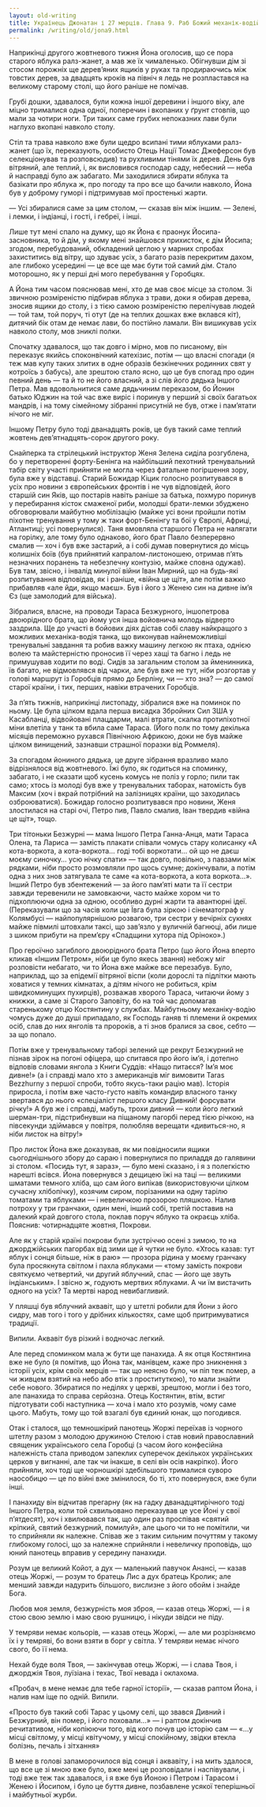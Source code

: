 ```yaml
---
layout: old-writing
title: Українець Джонатан і 27 мерців. Глава 9. Раб Божий механік-водій
permalink: /writing/old/jona9.html
---
```


Наприкінці другого жовтневого тижня Йона оголосив, що се пора старого яблука ралз-жанет, а мав же їх чималенько. Обігнувши дім зі стосом порожніх ще дерев’яних ящиків у руках та продираючись між товстих дерев, за двадцять кроків на північ я ледь не розпластався на великому старому столі, що його раніше не помічав.

Грубі дошки, здавалося, були кожна іншої деревини і іншого віку, але міцно трималися одна одної, поперечин і вкопаних у ґрунт стовпів, що мали за чотири ноги. Три таких саме грубих непоказних лави були наглухо вкопані навколо столу.

Стіл та трава навколо вже були щедро всипані тими яблуками ралз-жанет (що їх, переказують, особисто Отець Нації Томас Джеферсон був селекціонував та розповсюдив) та рухливими тінями їх дерев. День був вітряний, але теплий, і, як висловився господар саду, небесний — неба й насправді було аж забагато. Ми заходилися збирати яблука та базікати про яблука ж, про погоду та про все що бачили навколо, Йона був у доброму гуморі і підтримував мої простенькі жарти.

— Усі збиралися саме за цим столом, — сказав він між іншим. — Зелені, і лемки, і індіанці, і гості, і гебреї, і інші.

Лише тут мені спало на думку, що як Йона є праонук Йосипа-засновника, то й дім, у якому мені знайшовся прихисток, є дім Йосипа; згодом, перебудований, обкладений цеглою у марних спробах захиститись від вітру, що здуває усіх, з багато разів перекритим дахом, але глибоко усередині — це все ще має бути той самий дім. Стало моторошно, як у перші дні мого перебування у Горобцях.

А Йона тим часом пояснював мені, хто де мав своє місце за столом. Зі звичною розміреністю підбирав яблука з трави, доки я обирав дерева, зносив ящики до столу, і з тією самою розміреністю перелічував людей — той там, той поруч, ті отут (де на теплих дошках вже вклався кіт), дитячий бік отам де немає лави, бо постійно ламали. Він вишикував усіх навколо столу, мов зниклі полки.

Спочатку здавалося, що так довго і мірно, мов по писаному, він переказує якийсь споконвічний катехізис, потім — що власні спогади (я теж мав купу таких злитих в одне образів безкінечних родинних свят у котроїсь з бабусь), але зрештою стало ясно, що це був спогад про один певний день — та й то не його власний, а зі слів його дядька Іншого Петра. Мав вдовольнитися саме дядьчиним переказом, бо Йонин батько Юджин на той час вже виріс і поринув у перший зі своїх багатьох мандрів, і на тому сімейному зібранні присутній не був, отже і пам’ятати нічого не міг.

Іншому Петру було тоді дванадцять років, це був такий саме теплий жовтень дев’ятнадцять-сорок другого року.

Снайперка та стрілецький інструктор Женя Зелена сиділа розгублена, бо у перетворенні форту-Бенінга на найбільший пехотний тренувальний табір світу участі прийняти не могла через фатальне погіршення зору, була вже у відставці. Старий Божидар Кіцик голосно розпитувався в усіх про новини з європейських фронтів і не чув відповідей, його старшій син Яків, що постарів навіть раніше за батька, похмуро поринув у перебирання кісток смаженої риби, молодші брати-лемки збуджено обговорювали майбутню мобілізацію (майже усі вони пройшли потім піхотне тренування у тому ж таки форт-Бенінгу та бої у Європі, Африці, Атлантиці; усі повернулися). Таня вмовляла старшого Петра не налягати на горілку, але тому було однаково, його брат Павло безперервно смалив — хоч і був вже застарий, а і собі думав повернутися до місць колишніх боїв (був прийнятий капралом-листоношею, отримав п’ять незначних поранень та небезпечну контузію, майже сповна одужав). Був там, звісно, і інвалід минулої війни Іван Мирний, що на будь-які розпитування відповідав, як і раніше, «війна це щіт», але потім важко прибавляв «але йди, якщо маєш». Був і його з Женею син на дивне ім’я Єз (ще замолодий для війська).

Зібралися, власне, на проводи Тараса Безжурного, іншопетрова двоюрідного брата, що йому уся інша войовнича молодь відверто заздрила. Ще до участі в бойових діях дістав собі славу найкращого з можливих механіка-водія танка, що виконував найнеможливіші тренувальні завдання та робив важку машину легкою як птаха, однією волею та майстерністю проносив її через хащі та багно і ледь не примушував ходити по воді. Сидів за загальним столом за йменинника, їв багато, не відмовлявся від чарки, але був вже не тут, ніби розгортав у голові маршрут із Горобців прямо до Берліну, чи — хто зна? — до самої старої країни, і тих, перших, навіки втрачених Горобців.

За п’ять тижнів, наприкінці листопаду, зібралися вже на поминок по ньому. Це була цілком вдала перша висадка Збройних Сил ЗША у Касабланці, відвойовані плацдарми, малі втрати, скалка протипіхотної міни влетіла у танк та вбила саме Тараса. (Його полк по тому декілька місяців переможно рухався Північною Африкою, доки не був майже цілком винищений, зазнавши страшної поразки від Роммеля).

За спогадом йониного дядька, це друге зібрання вразливо мало відрізнялося від жовтневого. Їжі було, як годиться на споминку, забагато, і не сказати щоб кусень комусь не поліз у горло; пили так само; хтось із молоді був вже у тренувальних таборах, натомість був Максим (хоч і вкрай потрібний на залізницях країни, що заходилась озброюватися). Божидар голосно розпитувався про новини, Женя злостилася на старі очі, Петро пив, Павло смалив, Іван твердив «війна це щіт», тощо.

Три тітоньки Безжурні — мама Іншого Петра Ганна-Анця, мати Тараса Олена, та Лариса — замість плакати співали чомусь стару колисанку «А кота-воркота, а кота-воркота… годі тобі воркотати… ой що не даєш моєму синочку… усю нічку спати» — так довго, повільно, з павзами між рядками, ніби просто розмовляли про щось сумне; докінчували, а потім одна з них знов затягувала те саме «а кота-воркота, а кота воркота…». Інший Петро був збентежений — за його пам’яті мати та її сестри завжди теревенили не замовкаючи, часто майже хором чи то підхоплюючи одна за одною, особливо дурні жарти та авантюрні ідеї. (Переказували що за часів коли ще Ївга була зіркою і сінематограф у Колямбусі — найпопулярнішою розвагою, три сестри у вечірніх сукнях майже півмилі штовхали таксі, що зав’язло у вуличній багнюці, аби лише з шиком прибути на прем’єру «Спадщини хутора під Оріноко».)

Про героїчно загиблого двоюрідного брата Петро (що його Йона вперто кликав «Іншим Петром», ніби це було якесь звання) небожу міг розповісти небагато, чи то Йона вже майже все перезабув. Було, наприклад, що за епідемії вітряної віспи (коли дорослі та підлітки мають ховатися у темних кімнатах, а дітям нічого не робиться, крім швидкоминущих пухирців), розважав хворого Тараса, читаючи йому з книжки, а саме зі Старого Заповіту, бо на той час допомагав старенькому отцю Костянтину у службах. Майбутньому механіку-водію чомусь дуже до душі припадало, як Господь ганяв ті племени й окремих осіб, слав до них янголів та пророків, а ті знов бралися за своє, себто — за що попало.

Потім вже у тренувальному таборі зелений ще рекрут Безжурний не пізнав зірок на погоні офіцера, що спитався про його ім’я, і дотепно відповів словами янгола з Книги Суддів: «Нащо питаєся? Ім’я моє дивне!» (а і справді мало хто з американців міг вимовити Taras Bezzhurny з першої спроби, тобто якусь-таки рацію мав). Історія приросла, і потім вже часто-густо навіть командир власного танку звертався до нього «спеціаліст першого класу Дивний! форсувати річку!» А був же і справді, мабуть, трохи дивний — коли його легкий шерман-три, підстрибнувши на піщаному пагорбі перед тією річкою, на півсекунди здіймався у повітря, полюбляв верещати «дивиться-но, я ніби листок на вітру!»

Про листок Йона вже доказував, як ми повідносили ящики сьогоднішнього збору до сараю і повернулися по приладдя до галявини зі столом. «Посидь тут, я зараз», — було мені сказано, і я з полегкістю нарешті всівся. Йона повернувся з дещицею їжі на таці — великими шматами темного хліба, що сам його випікав (використовуючи цілком сучасну хлібопічку), козячим сиром, порізаними на одну тарілю томатами та яблуками — і невеличкою прозорою пляшкою. Налив потроху у три гранчаки, один мені, інший собі, третій поставив на далекий край довгого стола, поклав поруч яблуко та окраєць хліба. Пояснив: чотирнадцяте жовтня, Покрови.

Але як у старій країні покрови були зустріччю осені з зимою, то на джорджійських пагорбах від зими ще й чутки не було. «Хтось казав: тут яблук і сонця більше, ніж в раю» — прозора рідина у моєму гранчаку була просякнута світлом і пахла яблуками — «тому замість покрови святкуємо четвертий, чи другий яблучний, спас — його ще звуть індіанським». І звісно ж, годують мертвих яблуками. А чи їм вистачить одного на усіх? Та мертві народ невибагливий.

У пляшці був яблучний аквавіт, що у штетлі робили для Йони з його сидру, мав того і того у дрібних кількостях, саме щоб притримуватися традиції.

Випили. Аквавіт був різкий і водночас легкий.

Але перед споминком мала ж бути ще панахида. А як отця Костянтина вже не було (я помітив, що Йона так, манівцем, каже про зникнення з історії усіх, крім своїх мерців — так що неясно було, чи піп теж помер, а чи живцем взятий на небо або втік з проституткою), то мали знайти себе нового. Збиратися по неділях у церкві, зрештою, могли і без того, але панахида то справа серйозна. Отець Костянтин, втім, встиг підготувати собі наступника — хоча і мало хто розумів, чому саме цього. Мабуть, тому що той взагалі був єдиний юнак, що погодився.

Отак і сталося, що темношкірий панотець Жоржі переїхав із чорного штетлу разом з молодою дружиною Стелою і став новий православний священик українського села Горобці (з часом його конфесійна належність стала приводом запеклих суперечок декількох українських церков у вигнанні, але так чи інакше, в селі він осів накріпко). Його прийняли, хоч тоді ще чорношкірі здебільшого трималися суворо наособицю — це по війні вже змінилося, бо ті, хто повернувся, вже були інші.

І панахиду він відчитав прегарну (як на гадку дванадцятирічного тоді Іншого Петра, коли той схвильовано переказував це усе Йоні у свої п’ятдесят), хоч і хвилювався так, що один раз проспівав «святий кріпкий, святий безжурний, помилуй», але цього чи то не помітили, чи то сприйняли як належне. Співав же з таким сильним почуттям у такому глибокому голосі, що за належне сприйняли і невеличку проповідь, що юний панотець вправив у середину панахиди.

Розум це великий Койот, а дух — маленький павучок Анансі, — казав отець Жоржі, — розум то братець Лис а дух братець Кролик; але менший завжди надурить більшого, вислизне з його обойм і знайде Бога.

Любов моя земля, безжурність моя зброя, — казав отець Жоржі, — і я стою свою землю і маю свою рушницю, і нікуди звідси не піду.

У темряви немає кольорів, — казав отець Жоржі, — але ми розрізняємо їх і у темряві, бо вони взяти в борг у світла. У темряви немає нічого свого, бо її нема.

Нехай буде воля Твоя, — закінчував отець Жоржі, — і слава Твоя, і джорджія Твоя, луїзіана і техас, Твої невада і оклахома.

«Пробач, в мене немає для тебе гарної історії», — сказав раптом Йона, і налив нам іще по одній. Випили.

«Просто був такий собі Тарас у цьому селі, що звався Дивний і Безжурний, він помер, і його поховали…» — і раптом докінчив речитативом, ніби копіюючи того, від кого почув цю історію сам — «…у місці світлому, у місці квітучому, у місці спокійному, звідки втекла болізнь, печаль і зітхання»

В мене в голові запаморочилося від сонця і аквавіту, і на мить здалося, що все це зі мною вже було, вже мені це розповідали і наспівували, і тоді вже теж так здавалося, і я вже був Йоною і Петром і Тарасом і Женею і Йосипом, і було це буття дивне, позбавлене усякої теперішньої і майбутньої журби.

